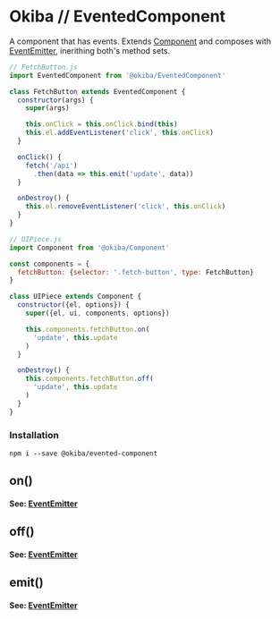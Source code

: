 

# Okiba // EventedComponent
A component that has events.
Extends [Component](https://github.com/okiba-gang/okiba/tree/master/packages/component) and
composes with [EventEmitter](https://github.com/okiba-gang/okiba/tree/master/packages/event-emitter),
inerithing both's method sets.




```javascript
// FetchButton.js
import EventedComponent from '@okiba/EventedComponent'

class FetchButton extends EventedComponent {
  constructor(args) {
    super(args)

    this.onClick = this.onClick.bind(this)
    this.el.addEventListener('click', this.onClick)
  }

  onClick() {
    fetch('/api')
      .then(data => this.emit('update', data))
  }

  onDestroy() {
    this.el.removeEventListener('click', this.onClick)
  }
}

// UIPiece.js
import Component from '@okiba/Component'

const components = {
  fetchButton: {selector: '.fetch-button', type: FetchButton}
}

class UIPiece extends Component {
  constructor({el, options}) {
    super({el, ui, components, options})

    this.components.fetchButton.on(
      'update', this.update
    )
  }

  onDestroy() {
    this.components.fetchButton.off(
      'update', this.update
    )
  }
}
```



### Installation
```
npm i --save @okiba/evented-component
```




## on()







#### See: [EventEmitter](https://github.com/okiba-gang/okiba/tree/master/packages/event-emitter#on)







## off()







#### See: [EventEmitter](https://github.com/okiba-gang/okiba/tree/master/packages/event-emitter#off)







## emit()







#### See: [EventEmitter](https://github.com/okiba-gang/okiba/tree/master/packages/event-emitter#emit)






